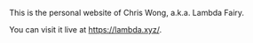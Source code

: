 This is the personal website of Chris Wong, a.k.a. Lambda Fairy.

You can visit it live at <https://lambda.xyz/>.
